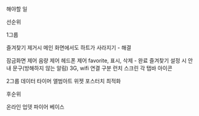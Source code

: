 해야할 일

선순위

1그룹

즐겨찾기 제거시 메인 화면에서도 하트가 사라지기 - 해결


잠금화면 제어
음량 제어
헤드폰 제어
favorite, 표시, 삭제  - 완료
즐겨찾기 설정 시 안내 문구(방해하지 않는 알림)
3G, wifi 연결 구분
런치 스크린
각 탭바 아이콘

2그룹
데이터 타이머
앨범아트
위젯
포스터치
최적화



후순위

온라인 업뎃
파이어 베이스
